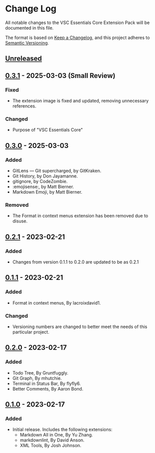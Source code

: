 # Change Log

All notable changes to the VSC Essentials Core Extension Pack will be documented in this file.

The format is based on [Keep a Changelog](https://keepachangelog.com/en/1.0.0/),
and this project adheres to [Semantic Versioning](https://semver.org/spec/v2.0.0.html).

## [Unreleased]

## [0.3.1] - 2025-03-03 (Small Review)

### Fixed

* The extension image is fixed and updated, removing unnecessary references.

### Changed

* Purpose of "VSC Essentials Core"

## [0.3.0] - 2025-03-03

### Added

* GitLens — Git supercharged, by GitKraken.
* Git History, by Don Jayamanne.
* gitignore, by CodeZombie.
* :emojisense:, by Matt Bierner.
* Markdown Emoji, by Matt Bierner.

### Removed

* The Format in context menus extension has been removed due to disuse.

## [0.2.1] - 2023-02-21

### Added

* Changes from version 0.1.1 to 0.2.0 are updated to be as 0.2.1

## [0.1.1] - 2023-02-21

### Added

* Format in context menus, By lacroixdavid1.

### Changed

* Versioning numbers are changed to better meet the needs of this particular project.

## [0.2.0] - 2023-02-17

### Added

* Todo Tree, By Gruntfuggly.
* Git Graph, By mhutchie.
* Terminal in Status Bar, By flyfly6.
* Better Comments, By Aaron Bond.

## [0.1.0] - 2023-02-17

### Added

* Initial release. Includes the following extensions:
  * Markdown All in One, By Yu Zhang.
  * markdownlint, By David Anson.
  * XML Tools, By Josh Johnson.

[Unreleased]: https://github.com/Gydunhn/VSC-Essentials/tree/develop
[0.3.1]: https://github.com/Gydunhn/VSC-Essentials/releases/tag/0.3.1
[0.3.0]: https://github.com/Gydunhn/VSC-Essentials/releases/tag/0.3.0
[0.2.1]: https://github.com/Gydunhn/VSC-Essentials/releases/tag/0.2.1
[0.2.0]: https://github.com/Gydunhn/VSC-Essentials/releases/tag/0.2.0
[0.1.1]: https://github.com/Gydunhn/VSC-Essentials/releases/tag/0.1.1
[0.1.0]: https://github.com/Gydunhn/VSC-Essentials/releases/tag/0.1.0
